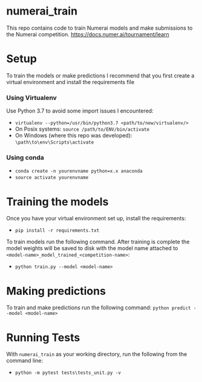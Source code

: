 # numerai_train

This repo contains code to train Numerai models and make submissions to the Numerai competition.
https://docs.numer.ai/tournament/learn

# Setup

To train the models or make predictions I recommend that you first create a virtual environment and install the requirements file

### Using Virtualenv

Use Python 3.7 to avoid some import issues I encountered:
- `virtualenv --python=/usr/bin/python3.7 <path/to/new/virtualenv/>`
- On Posix systems: `source /path/to/ENV/bin/activate`
- On Windows (where this repo was developed): `\path\to\env\Scripts\activate`

### Using conda

- `conda create -n yourenvname python=x.x anaconda`
- `source activate yourenvname`

# Training the models

Once you have your virtual environment set up, install the requirements:
- `pip install -r requirements.txt`

To train models run the following command. After training is complete the model weights will be saved to disk with the model name attached to `<model-name>_model_trained_<competition-name>`:
- `python train.py --model <model-name>`

# Making predictions

To train and make predictions run the following command:
`python predict --model <model-name>`


# Running Tests

With `numerai_train` as your working directory, run the following from the command line:
- `python -m pytest tests\tests_unit.py -v`
